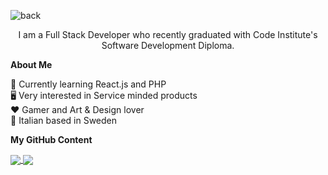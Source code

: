 ![back](https://user-images.githubusercontent.com/71669941/154282058-ac487d53-d167-4f04-a6ff-871df3104fab.jpg)
<p align="center"> I am a Full Stack Developer who recently graduated with Code Institute's Software Development Diploma.</p>

**About Me** 
<br>

 :open_book: Currently learning React.js and PHP
 <br>
 :desktop_computer: Very interested in Service minded products
 <br>
 :hearts: Gamer and Art & Design lover
 <br>
 :pinched_fingers: Italian based in Sweden

**My GitHub Content**

<a href="https://github.com/anuraghazra/github-readme-chat">
  <img align="center" src="https://github-readme-stats.vercel.app/api?username=claudialie&show_icons=true&theme=tokyonight" />
</a>


<a href="https://github.com/anuraghazra/github-readme-stats">
  <img align="center" src="https://github-readme-stats.vercel.app/api/top-langs/?username=claudialie&layout=compact&show_icons=true&theme=tokyonight&langs_count=8" />
</a>


